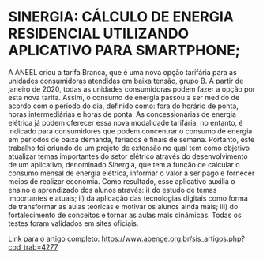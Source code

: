 # SINERGIA: CÁLCULO DE ENERGIA RESIDENCIAL UTILIZANDO APLICATIVO PARA SMARTPHONE;


A ANEEL criou a tarifa Branca, que é uma nova opção tarifária para as unidades consumidoras atendidas em baixa tensão, grupo B. A partir de janeiro de 2020, todas as unidades consumidoras podem fazer a opção por esta nova tarifa. Assim, o consumo de energia passou a ser medido de acordo com o período do dia, definido como: fora do horário de ponta, horas intermediárias e horas de ponta. As concessionárias de energia elétrica já podem oferecer essa nova modalidade tarifária, no entanto, é indicado para consumidores que podem concentrar o consumo de energia em períodos de baixa demanda, feriados e finais de semana. Portanto, este trabalho foi oriundo de um projeto de extensão no qual tem como objetivo atualizar temas importantes do setor elétrico através do desenvolvimento de um aplicativo, denominado Sinergia, que tem a função de calcular o consumo mensal de energia elétrica, informar o valor a ser pago e fornecer meios de realizar economia. Como resultado, esse aplicativo auxilia o ensino e aprendizado dos alunos através: i) do estudo de temas importantes e atuais; ii) da aplicação das tecnologias digitais como forma de transformar as aulas teóricas e motivar os alunos ainda mais; iii) do fortalecimento de conceitos e tornar as aulas mais dinâmicas. Todas os testes foram validados em sites oficiais.

Link para o artigo completo: https://www.abenge.org.br/sis_artigos.php?cod_trab=4277
